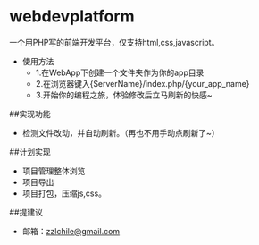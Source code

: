 webdevplatform
==============

一个用PHP写的前端开发平台，仅支持html,css,javascript。
* 使用方法
  + 1.在WebApp下创建一个文件夹作为你的app目录
  + 2.在浏览器键入{ServerName}/index.php/{your_app_name}
  + 3.开始你的编程之旅，体验修改后立马刷新的快感~

##实现功能
* 检测文件改动，并自动刷新。（再也不用手动点刷新了~）

##计划实现
* 项目管理整体浏览
* 项目导出
* 项目打包，压缩js,css。

##提建议
* 邮箱：zzlchile@gmail.com
